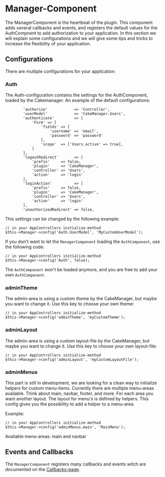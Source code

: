 Manager-Component
====================

The ManagerComponent is the heartbeat of the plugin. This component adds several callbacks and events, and registers the default values for the AuthCompnent to add authorization to your application. In this section we will explain some configurations and we will give some tips and tricks to increase the flexibility of your application.

Configurations
--------------

There are multiple configurations for your application:

### Auth
The Auth-configuration contains the settings for the AuthComponent, loaded by the Cakemanager.
An example of the default configurations:

            'authorize'            => 'Controller',
            'userModel'            => 'CakeManager.Users',
            'authenticate'         => [
                'Form' => [
                    'fields' => [
                        'username' => 'email',
                        'password' => 'password'
                    ],
                    'scope'  => ['Users.active' => true],
                ]
            ],
            'logoutRedirect'       => [
                'prefix'     => false,
                'plugin'     => 'CakeManager',
                'controller' => 'Users',
                'action'     => 'login'
            ],
            'loginAction'          => [
                'prefix'     => false,
                'plugin'     => 'CakeManager',
                'controller' => 'Users',
                'action'     => 'login'
            ],
            'unauthorizedRedirect' => false,
            
This settings can be changed by the following example:

    // in your AppControllers initialize-method
    $this->Manager->config('Auth.UserModel', 'MyCustomUserModel');
    
If you don't want to let the `ManagerComponent` loading the `AuthComponent`, use the following code:

    // in your AppControllers initialize-method
    $this->Manager->config('Auth', false);
    
The `AuthComponent` won't be loaded anymore, and you are free to add your own `AuthComponent`.

### adminTheme

The admin-area is using a custom theme by the CakeManager, but maybe you want to change it. Use this key to choose your own theme:

    // in your AppControllers initialize-method
    $this->Manager->config('adminTheme', 'myCustomTheme');

### adminLayout

The admin-area is using a custom layout-file by the CakeManager, but maybe you want to change it. Use this key to choose your own layout-file:

    // in your AppControllers initialize-method
    $this->Manager->config('adminLayout', 'myCustomLayoutFile');

### adminMenus

This part is still in development, we are looking for a clean way to initialize helpers for custom menu-items.
Currently there are multiple menu-areas available. Think about main, navbar, footer, and more. For each area you want another layout. The layout for menu's is defined by helpers. This config gives you the possibility to add a helper to a menu-area.

Example:

    // in your AppControllers initialize-method
    $this->Manager->config('adminMenus.main', 'MainMenu');
    
Available menu-areas: main and navbar


Events and Callbacks
--------------------

The `ManagerComponent` registers many callbacks and events witch are documented on the [Callbacks-page](../Callbacks.md).
